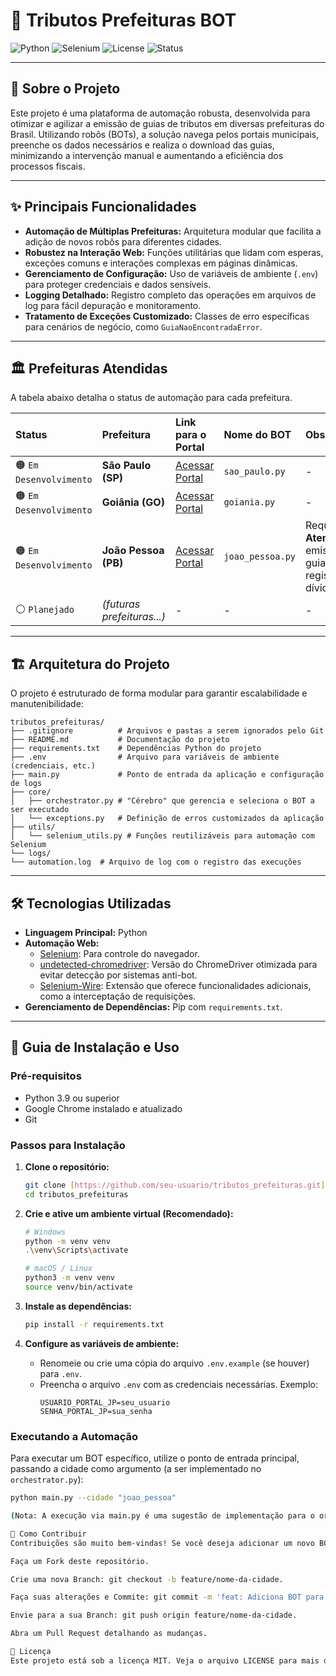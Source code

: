# 🤖 Tributos Prefeituras BOT

![Python](https://img.shields.io/badge/Python-3.9%2B-blue?style=for-the-badge&logo=python)
![Selenium](https://img.shields.io/badge/Selenium-WebDriver-green?style=for-the-badge&logo=selenium)
![License](https://img.shields.io/badge/License-MIT-purple?style=for-the-badge)
![Status](https://img.shields.io/badge/Status-Em%20Desenvolvimento-orange?style=for-the-badge)

---

## 📖 Sobre o Projeto

Este projeto é uma plataforma de automação robusta, desenvolvida para otimizar e agilizar a emissão de guias de tributos em diversas prefeituras do Brasil. Utilizando robôs (BOTs), a solução navega pelos portais municipais, preenche os dados necessários e realiza o download das guias, minimizando a intervenção manual e aumentando a eficiência dos processos fiscais.

---

## ✨ Principais Funcionalidades

- **Automação de Múltiplas Prefeituras:** Arquitetura modular que facilita a adição de novos robôs para diferentes cidades.
- **Robustez na Interação Web:** Funções utilitárias que lidam com esperas, exceções comuns e interações complexas em páginas dinâmicas.
- **Gerenciamento de Configuração:** Uso de variáveis de ambiente (`.env`) para proteger credenciais e dados sensíveis.
- **Logging Detalhado:** Registro completo das operações em arquivos de log para fácil depuração e monitoramento.
- **Tratamento de Exceções Customizado:** Classes de erro específicas para cenários de negócio, como `GuiaNaoEncontradaError`.

---

## 🏛️ Prefeituras Atendidas

A tabela abaixo detalha o status de automação para cada prefeitura.

| Status | Prefeitura | Link para o Portal | Nome do BOT | Observações |
| :--- | :--- | :--- | :--- | :--- |
| 🟠 `Em Desenvolvimento` | **São Paulo (SP)** | [Acessar Portal](https://itbi.prefeitura.sp.gov.br/forms/frm_sql.aspx?tipo=SQL#/) | `sao_paulo.py` | - |
| 🟠 `Em Desenvolvimento` | **Goiânia (GO)** | [Acessar Portal](https://itbi.goiania.go.gov.br/sistemas/saces/asp/saces00000f0.asp?sigla=sisti) | `goiania.py` | - |
| 🟠 `Em Desenvolvimento` | **João Pessoa (PB)** | [Acessar Portal](https://receita.joaopessoa.pb.gov.br/itbi/paginas/portal/login.html) | `joao_pessoa.py` | Requer login. **Atenção:** a emissão da guia gera registro na dívida ativa. |
| ⚪ `Planejado` | *(futuras prefeituras...)* | - | - | - |

---

## 🏗️ Arquitetura do Projeto

O projeto é estruturado de forma modular para garantir escalabilidade e manutenibilidade:

```
tributos_prefeituras/
├── .gitignore          # Arquivos e pastas a serem ignorados pelo Git
├── README.md           # Documentação do projeto
├── requirements.txt    # Dependências Python do projeto
├── .env                # Arquivo para variáveis de ambiente (credenciais, etc.)
├── main.py             # Ponto de entrada da aplicação e configuração de logs
├── core/
│   ├── orchestrator.py # "Cérebro" que gerencia e seleciona o BOT a ser executado
│   └── exceptions.py   # Definição de erros customizados da aplicação
├── utils/
│   └── selenium_utils.py # Funções reutilizáveis para automação com Selenium
└── logs/
└── automation.log  # Arquivo de log com o registro das execuções
```

---

## 🛠️ Tecnologias Utilizadas

* **Linguagem Principal:** Python
* **Automação Web:**
    * [Selenium](https://www.selenium.dev/): Para controle do navegador.
    * [undetected-chromedriver](https://github.com/ultrafunkamsterdam/undetected-chromedriver): Versão do ChromeDriver otimizada para evitar detecção por sistemas anti-bot.
    * [Selenium-Wire](https://github.com/wkeeling/selenium-wire): Extensão que oferece funcionalidades adicionais, como a interceptação de requisições.
* **Gerenciamento de Dependências:** Pip com `requirements.txt`.

---

## 🚀 Guia de Instalação e Uso

### Pré-requisitos

- Python 3.9 ou superior
- Google Chrome instalado e atualizado
- Git

### Passos para Instalação

1.  **Clone o repositório:**
    ```bash
    git clone [https://github.com/seu-usuario/tributos_prefeituras.git](https://github.com/seu-usuario/tributos_prefeituras.git)
    cd tributos_prefeituras
    ```

2.  **Crie e ative um ambiente virtual (Recomendado):**
    ```bash
    # Windows
    python -m venv venv
    .\venv\Scripts\activate

    # macOS / Linux
    python3 -m venv venv
    source venv/bin/activate
    ```

3.  **Instale as dependências:**
    ```bash
    pip install -r requirements.txt
    ```

4.  **Configure as variáveis de ambiente:**
    - Renomeie ou crie uma cópia do arquivo `.env.example` (se houver) para `.env`.
    - Preencha o arquivo `.env` com as credenciais necessárias. Exemplo:
      ```env
      USUARIO_PORTAL_JP=seu_usuario
      SENHA_PORTAL_JP=sua_senha
      ```

### Executando a Automação

Para executar um BOT específico, utilize o ponto de entrada principal, passando a cidade como argumento (a ser implementado no `orchestrator.py`):

```bash
python main.py --cidade "joao_pessoa"

(Nota: A execução via main.py é uma sugestão de implementação para o orquestrador.)

🤝 Como Contribuir
Contribuições são muito bem-vindas! Se você deseja adicionar um novo BOT para uma prefeitura ou melhorar um existente, siga os passos:

Faça um Fork deste repositório.

Crie uma nova Branch: git checkout -b feature/nome-da-cidade.

Faça suas alterações e Commite: git commit -m 'feat: Adiciona BOT para a cidade X'.

Envie para a sua Branch: git push origin feature/nome-da-cidade.

Abra um Pull Request detalhando as mudanças.

📄 Licença
Este projeto está sob a licença MIT. Veja o arquivo LICENSE para mais detalhes.